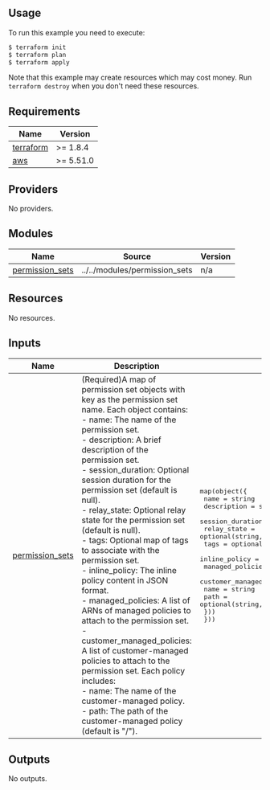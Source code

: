 <!-- BEGIN_TF_DOCS -->
  ## Usage

  To run this example you need to execute:

  ```bash
  $ terraform init
  $ terraform plan
  $ terraform apply
  ```

  Note that this example may create resources which may cost money. Run `terraform destroy` when you don't need these resources.

## Requirements

| Name | Version |
|------|---------|
| <a name="requirement_terraform"></a> [terraform](#requirement\_terraform) | >= 1.8.4 |
| <a name="requirement_aws"></a> [aws](#requirement\_aws) | >= 5.51.0 |

## Providers

No providers.

## Modules

| Name | Source | Version |
|------|--------|---------|
| <a name="module_permission_sets"></a> [permission\_sets](#module\_permission\_sets) | ../../modules/permission_sets | n/a |

## Resources

No resources.

## Inputs

| Name | Description | Type | Default | Required |
|------|-------------|------|---------|:--------:|
| <a name="input_permission_sets"></a> [permission\_sets](#input\_permission\_sets) | (Required)A map of permission set objects with key as the permission set name. Each object contains:<br/>  - name: The name of the permission set.<br/>  - description: A brief description of the permission set.<br/>  - session\_duration: Optional session duration for the permission set (default is null).<br/>  - relay\_state: Optional relay state for the permission set (default is null).<br/>  - tags: Optional map of tags to associate with the permission set.<br/>  - inline\_policy: The inline policy content in JSON format.<br/>  - managed\_policies: A list of ARNs of managed policies to attach to the permission set.<br/>  - customer\_managed\_policies: A list of customer-managed policies to attach to the permission set. Each policy includes:<br/>      - name: The name of the customer-managed policy.<br/>      - path: The path of the customer-managed policy (default is "/"). | <pre>map(object({<br/>    name             = string<br/>    description      = string<br/>    session_duration = optional(string, null)<br/>    relay_state      = optional(string, null)<br/>    tags             = optional(map(string))<br/>    inline_policy    = string<br/>    managed_policies = list(string)<br/>    customer_managed_policies = list(object({<br/>      name = string<br/>      path = optional(string, "/")<br/>    }))<br/>  }))</pre> | <pre>{<br/>  "AdministratorAccess": {<br/>    "customer_managed_policies": [],<br/>    "description": "Allow Full Access to the account",<br/>    "inline_policy": "",<br/>    "managed_policies": [<br/>      "arn:aws:iam::aws:policy/AdministratorAccess"<br/>    ],<br/>    "name": "AdministratorAccess",<br/>    "relay_state": "",<br/>    "session_duration": "PT12H",<br/>    "tags": {}<br/>  }<br/>}</pre> | no |

## Outputs

No outputs.
<!-- END_TF_DOCS -->
